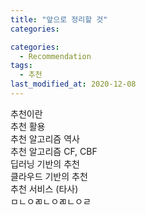 ```yaml
---
title: "앞으로 정리할 것"
categories: 

categories:
  - Recommendation
tags:
  - 추천
last_modified_at: 2020-12-08
---
```


추천이란 <br/>
추천 활용 <br/>
추천 알고리즘 역사 <br/>
추천 알고리즘 CF, CBF <br/>
딥러닝 기반의 추천 <br/>
클라우드 기반의 추천 <br/>
추천 서비스 (타사) <br/>
ㅁㄴㅇㄻㄴㅇㄻㄴㅇㄹ
